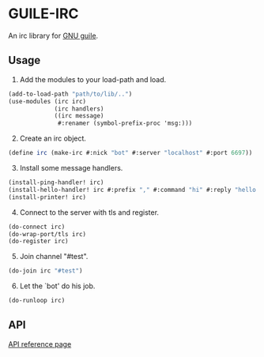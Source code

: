 # GUILE-IRC

An irc library for [GNU guile](http://www.gnu.org/software/guile/).

## Usage

1. Add the modules to your load-path and load.
```scheme
(add-to-load-path "path/to/lib/..")
(use-modules (irc irc) 
             (irc handlers) 
             ((irc message)
              #:renamer (symbol-prefix-proc 'msg:)))
```

2. Create an irc object.
```scheme
(define irc (make-irc #:nick "bot" #:server "localhost" #:port 6697))
```
   
3. Install some message handlers.
```scheme
(install-ping-handler! irc)
(install-hello-handler! irc #:prefix "," #:command "hi" #:reply "hello master!")
(install-printer! irc)
```
   
4. Connect to the server with tls and register.
```scheme
(do-connect irc)
(do-wrap-port/tls irc)
(do-register irc)
```

5. Join channel "#test".
```scheme
(do-join irc "#test")
```
   
6. Let the `bot' do his job.
```scheme
(do-runloop irc)
```

## API

[API reference page](http://fbs.github.com/guile-irc/)

